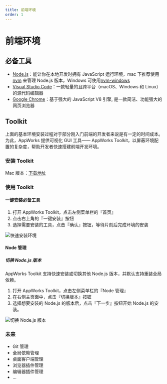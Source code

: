 ```yaml
---
title: 前端环境
order: 1
---
```


# 前端环境

## 必备工具

- [Node.js](https://nodejs.org/)：能让你在本地开发时拥有 JavaScript 运行环境，mac 下推荐使用 [nvm](https://github.com/nvm-sh/nvm) 来管理 Node.js 版本，Windows 可使用[nvm-windows](https://github.com/coreybutler/nvm-windows)
- [Visual Studio Code](https://code.visualstudio.com/)：一款轻量的且跨平台（macOS、Windows 和 Linux）的源代码编辑器
- [Google Chrome](https://www.google.cn/chrome)：基于强大的 JavaScript V8 引擎, 是一款简洁、功能强大的网页浏览器

## Toolkit

上面的基本环境安装过程对于部分刚入门前端的开发者来说是有一定的时间成本。为此，AppWorks 提供可视化 GUI 工具—— AppWorks Toolkit，以屏蔽环境配置的复杂度，帮助开发者快速搭建前端开发环境。

### 安装 Toolkit

Mac 版本：[下载地址](https://iceworks.oss-cn-hangzhou.aliyuncs.com/toolkit/AppWorks%20Toolkit.dmg)

### 使用 Toolkit

#### 一键安装必备工具

1. 打开 AppWorks Toolkit，点击左侧菜单栏的『首页』
2. 点击右上角的『一键安装』按钮
3. 选择需要安装的工具，点击『确认』按钮，等待片刻后完成环境的安装

![快速安装环境](https://img.alicdn.com/imgextra/i4/O1CN01VlMLYK1ebfNJgMw7v_!!6000000003890-2-tps-2200-1448.png)

#### Node 管理

##### 切换 Node.js 版本

AppWorks Toolkit 支持快速安装或切换其他 Node.js 版本，并默认支持重装全局依赖。

1. 打开 AppWorks Toolkit，点击左侧菜单栏的『Node 管理』
2. 在右侧主页面中，点击『切换版本』按钮
3. 选择想要安装的 Node.js 的版本后，点击『下一步』按钮开始 Node.js 的安装。

![切换 Node.js 版本](https://img.alicdn.com/imgextra/i4/O1CN01HQEgCV1xBXTtRjBFC_!!6000000006405-2-tps-2200-1448.png)

### 未来

- Git 管理
- 全局依赖管理
- 桌面客户端管理
- 浏览器插件管理
- 编辑器插件管理
- ...
